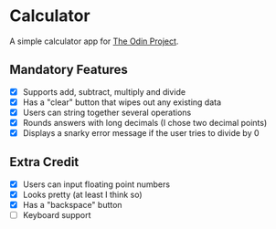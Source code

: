 # Calculator
A simple calculator app for [The Odin Project](https://www.theodinproject.com/lessons/foundations-calculator).

## Mandatory Features
- [x] Supports add, subtract, multiply and divide
- [x] Has a "clear" button that wipes out any existing data
- [x] Users can string together several operations
- [x] Rounds answers with long decimals (I chose two decimal points)
- [x] Displays a snarky error message if the user tries to divide by 0

## Extra Credit
- [x] Users can input floating point numbers
- [x] Looks pretty (at least I think so)
- [x] Has a "backspace" button
- [ ] Keyboard support